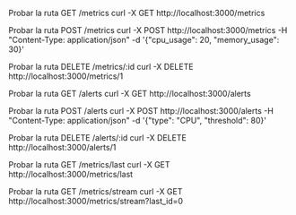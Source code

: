 Probar la ruta GET /metrics
curl -X GET http://localhost:3000/metrics


Probar la ruta POST /metrics
curl -X POST http://localhost:3000/metrics -H "Content-Type: application/json" -d '{"cpu_usage": 20, "memory_usage": 30}'


Probar la ruta DELETE /metrics/:id
curl -X DELETE http://localhost:3000/metrics/1

Probar la ruta GET /alerts
curl -X GET http://localhost:3000/alerts

Probar la ruta POST /alerts
curl -X POST http://localhost:3000/alerts -H "Content-Type: application/json" -d '{"type": "CPU", "threshold": 80}'


Probar la ruta DELETE /alerts/:id
curl -X DELETE http://localhost:3000/alerts/1


Probar la ruta GET /metrics/last
curl -X GET http://localhost:3000/metrics/last


Probar la ruta GET /metrics/stream
curl -X GET http://localhost:3000/metrics/stream?last_id=0
